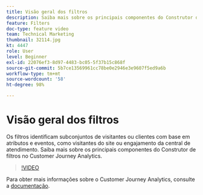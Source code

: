 ```yaml
---
title: Visão geral dos filtros
description: Saiba mais sobre os principais componentes do Construtor de filtros no Customer Journey Analytics.
feature: Filters
doc-type: feature video
team: Technical Marketing
thumbnail: 32114.jpg
kt: 4447
role: User
level: Beginner
exl-id: 22076ef3-8d97-4483-bc05-5f37b15c868f
source-git-commit: 5b7ce13569961cc78be0e2946e3e9607f5ed9a6b
workflow-type: tm+mt
source-wordcount: '58'
ht-degree: 98%

---
```


# Visão geral dos filtros

Os filtros identificam subconjuntos de visitantes ou clientes com base em atributos e eventos, como visitantes do site ou engajamento da central de atendimento. Saiba mais sobre os principais componentes do Construtor de filtros no Customer Journey Analytics.

>[!VIDEO](https://video.tv.adobe.com/v/32114/?quality=12&learn=on)

Para obter mais informações sobre o Customer Journey Analytics, consulte a [documentação](https://experienceleague.adobe.com/docs/analytics-platform/using/cja-components/cja-filters/filters-overview.html).
